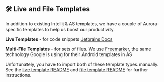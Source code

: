 ## 🛠 Live and File Templates

In addition to existing Intellij & AS templates, we have a couple of Aurora-specific templates to help us boost our productivity.

**Live Templates** - for code snippets [Jetbrains Docs](https://www.jetbrains.com/help/idea/using-live-templates.html)

**Multi-File Templates** - for sets of files. We use [Freemarker](https://freemarker.apache.org/), the same technology Google is using for their Android templates in AS

Unfortunately, you have to import both of these template types manually.
See the [live template README](live/README.md) and [file template README](file/README.md) for further instructions.

